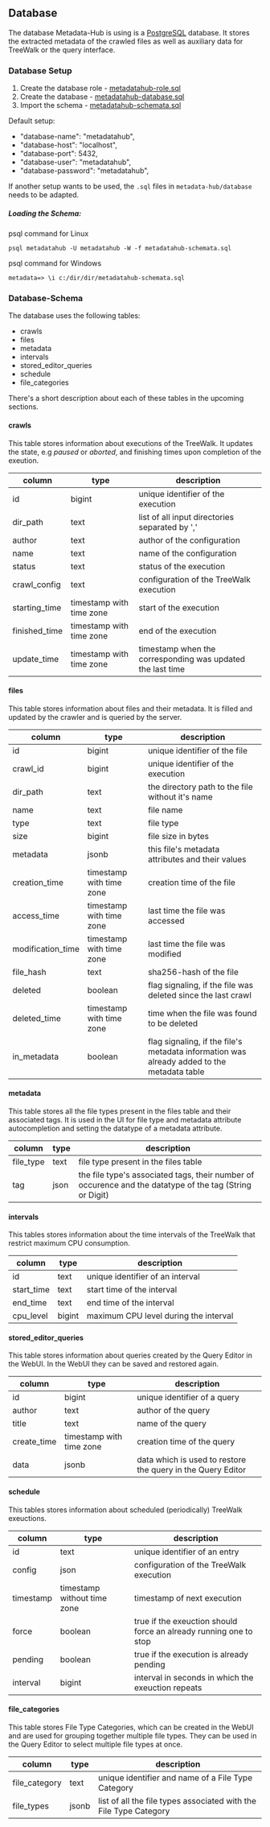 ## Database

The database Metadata-Hub is using is a [PostgreSQL](https://www.postgresql.org/) database.
It stores the extracted metadata of the crawled files as well as auxiliary
data for TreeWalk or the query interface.

### Database Setup
1. Create the database role - [metadatahub-role.sql](https://github.com/amos-project2/metadata-hub/blob/master/database/metadatahub-role.sql)
2. Create the database - [metadatahub-database.sql](https://github.com/amos-project2/metadata-hub/blob/master/database/metadatahub-database.sql)
3. Import the schema - [metadatahub-schemata.sql](https://github.com/amos-project2/metadata-hub/blob/master/database/metadatahub-schemata.sql)

Default setup:
 * "database-name": "metadatahub",
 * "database-host": "localhost",
 * "database-port": 5432,
 * "database-user": "metadatahub",
 * "database-password": "metadatahub",

 If another setup wants to be used, the ``.sql`` files in ``metadata-hub/database`` needs to be adapted.

##### Loading the Schema:
psql command for Linux
```console
psql metadatahub -U metadatahub -W -f metadatahub-schemata.sql
```

psql command for Windows
```console
metadata=> \i c:/dir/dir/metadatahub-schemata.sql
```

### Database-Schema
The database uses the following tables:
* crawls
* files
* metadata
* intervals
* stored_editor_queries
* schedule
* file_categories

There's a short description about each of these tables in the upcoming sections.

#### crawls

This table stores information about executions of the TreeWalk.
It updates the state, e.g *paused* or *aborted*, and finishing times upon
completion of the exeution.

| **column**  | **type**  | **description**  |
|---|---|---|
| id | bigint | unique identifier of the execution |
| dir_path | text | list of all input directories separated by ',' |
| author | text | author of the configuration |
| name | text | name of the configuration |
| status | text | status of the execution |
| crawl_config | text | configuration of the TreeWalk execution |
| starting_time | timestamp with time zone | start of the execution |
| finished_time | timestamp with time zone | end of the execution |
| update_time | timestamp with time zone | timestamp when the corresponding was updated the last time |

#### files

This table stores information about files and their metadata.
It is filled and updated by the crawler and is queried by the server.

| **column**  | **type**  | **description**  |
|---|---|---|
| id | bigint | unique identifier of the file |
| crawl_id | bigint | unique identifier of the execution |
| dir_path | text | the directory path to the file without it's name |
| name | text | file name  |
| type | text | file type  |
| size | bigint | file size in bytes  |
| metadata | jsonb | this file's metadata attributes and their values |
| creation_time| timestamp with time zone | creation time of the file |
| access_time | timestamp with time zone | last time the file was accessed |
| modification_time | timestamp with time zone | last time the file was modified |
| file_hash | text | sha256-hash of the file |
| deleted | boolean | flag signaling, if the file was deleted since the last crawl |
| deleted_time | timestamp with time zone | time when the file was found to be deleted |
| in_metadata | boolean | flag signaling, if the file's metadata information was already added to the metadata table |

#### metadata

This table stores all the file types present in the files table and their associated tags.
It is used in the UI for file type and metadata attribute autocompletion and setting the datatype of a metadata attribute.

| **column**  | **type**  | **description**  |
|---|---|---|
| file_type | text | file type present in the files table |
| tag | json | the file type's associated tags, their number of occurence and the datatype of the tag (String or Digit)  |

#### intervals

This tables stores information about the time intervals of the TreeWalk that
restrict maximum CPU consumption.

| **column**  | **type**  | **description**  |
|---|---|---|
| id | text | unique identifier of an interval |
| start_time | text | start time of the interval |
| end_time | text | end time of the interval |
| cpu_level | bigint | maximum CPU level during the interval |

#### stored_editor_queries

This table stores information about queries created by the Query Editor in the WebUI.
In the WebUI they can be saved and restored again.

| **column**  | **type**  | **description**  |
|---|---|---|
| id | bigint | unique identifier of a query |
| author | text | author of the query |
| title | text | name of the query |
| create_time | timestamp with time zone | creation time of the query |
| data | jsonb | data which is used to restore the query in the Query Editor |

#### schedule

This tables stores information about scheduled (periodically) TreeWalk exeuctions.

| **column**  | **type**  | **description**  |
|---|---|---|
| id | text | unique identifier of an entry |
| config | json | configuration of the TreeWalk execution |
| timestamp | timestamp without time zone | timestamp of next execution |
| force | boolean | true if the exeuction should force an already running one to stop |
| pending | boolean | true if the execution is already pending |
| interval | bigint | interval in seconds in which the exeuction repeats |

#### file_categories

This table stores File Type Categories, which can be created in the WebUI and are used for grouping together multiple file types.
They can be used in the Query Editor to select multiple file types at once.

| **column**  | **type**  | **description**  |
|---|---|---|
| file_category | text | unique identifier and name of a File Type Category |
| file_types | jsonb | list of all the file types associated with the File Type Category |
